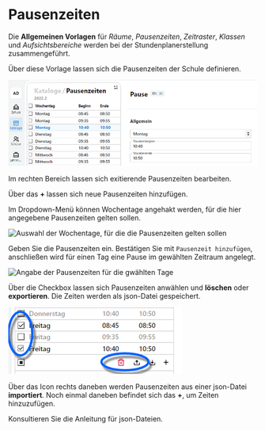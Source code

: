 # Pausenzeiten

Die **Allgemeinen Vorlagen** für *Räume*, *Pausenzeiten*, *Zeitraster*, *Klassen* und *Aufsichtsbereiche* werden bei der Stundenplanerstellung zusammengeführt.

Über diese Vorlage lassen sich die Pausenzeiten der Schule definieren.

![Vorlagenübersicht der Pausenzeiten](./graphics/SVWS_kataloge_pausenzeiten.png "Die definierten Pausenzeiten lassen sich bearbeiten.")

Im rechten Bereich lassen sich exitierende Pausenzeiten bearbeiten.

Über das **+** lassen sich neue Pausenzeiten hinzufügen.

Im Dropdown-Menü können Wochentage angehakt werden, für die hier angegebene Pausenzeiten gelten sollen.

![Auswahl der Wochentage, für die die Pausenzeiten gelten sollen](./graphics/SVWS_kataloge_pausenzeiten_hinzufügen_wahl.png "Wählen Sie die Wochentage an, für die definierte Pausenzeiten gelten sollen.")


Geben Sie die Pausenzeiten ein. Bestätigen Sie mit ```Pausenzeit hinzufügen```, anschließen wird für einen Tag eine Pause im gewählten Zeitraum angelegt.

![Angabe der Pausenzeiten für die gwählten Tage](./graphics/SVWS_kataloge_pausenzeiten_hinzufügen.png "Geben Sie nun den gewünschten Pauenzeitraum an.")

Über die Checkbox lassen sich Pausenzeiten anwählen und **löschen** oder **exportieren**. Die Zeiten werden als json-Datei gespeichert.

![Pausen gesammelt löschen oder exportieren](./graphics/SVWS_kataloge_pausenzeiten_gruppenfunktionen.png "Wählen Sie Pausen zum löschen oder exportieren aus.")

Über das Icon rechts daneben werden Pausenzeiten aus einer json-Datei **importiert**. Noch einmal daneben befindet sich das **+**, um Zeiten hinzuzufügen.

Konsultieren Sie die Anleitung für json-Dateien.

